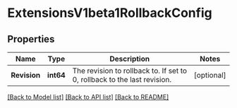 # ExtensionsV1beta1RollbackConfig

## Properties
Name | Type | Description | Notes
------------ | ------------- | ------------- | -------------
**Revision** | **int64** | The revision to rollback to. If set to 0, rollback to the last revision. | [optional] 

[[Back to Model list]](../README.md#documentation-for-models) [[Back to API list]](../README.md#documentation-for-api-endpoints) [[Back to README]](../README.md)


